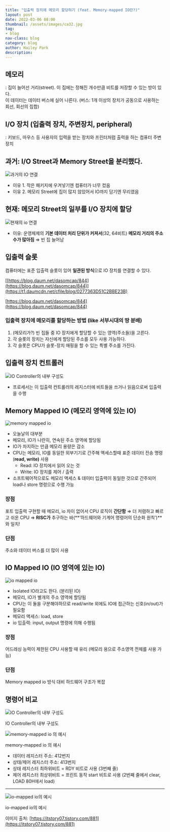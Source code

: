 ```yaml
---
title: "입출력 장치에 메모리 할당하기 (feat. Memory-mapped IO란?)"
layout: post
date: 2022-03-06 08:00
thumbnail: /assets/images/ca32.jpg
tag:
- blog
nav-class: blog
category: blog
author: Hailey Park
description: 
---
```


## **메모리**

: 집이 늘어선 거리(street). 이 집에는 정해진 개수만큼 비트를 저장할 수 있는 방이 있다.  
이 데이터는 데이터 버스에 실어 나른다. (버스: 1개 이상의 장치가 공동으로 사용하는 회선, 회선의 집합)

## I/O 장치 (입출력 장치, 주변장치, peripheral)

: 키보드, 마우스 등 사용자의 입력을 받는 장치와 프린터처럼 출력을 하는 컴퓨터 주변 장치

## 과거: I/O Street과 Memory Street을 분리했다.

![과거의 IO 연결](https://s3-us-west-2.amazonaws.com/secure.notion-static.com/31486cdb-4589-4a7d-b0f9-0c76aae57076/IMG_2185.jpg)

- 이유 1. 작은 패키지에 우겨넣기엔 컴퓨터가 너무 컸음
- 이유 2. 메모리 Street에 집이 많지 않았어서 IO까지 담기엔 무리였음

## 현재: 메모리 Street의 일부를 I/O 장치에 할당

![현재의 io 연결](https://s3-us-west-2.amazonaws.com/secure.notion-static.com/4b2bd397-7cc2-4e86-9953-b07e993b3e2b/IMG_2187.jpg)

- 이유: 운영체제의 **기본 데이터 처리 단위가 커져서**(32, 64비트) **메모리 거리의 주소 수가 많아짐** ⇒ 빈 집 늘어남

## 입출력 슬롯

컴퓨터에는 표준 입출력 슬롯이 있어 **일관된 방식**으로 IO 장치를 연결할 수 있다.

[[https://blog.daum.net/dasomcap/844](https://blog.daum.net/dasomcap/844)](https://t1.daumcdn.net/cfile/blog/0277363D51C2BBE23B)

[https://blog.daum.net/dasomcap/844](https://blog.daum.net/dasomcap/844)

### 입출력 장치에 메모리를 할당하는 방법 (like 서부시대의 땅 분배)

1. (메모리가?) 빈 집들 중 IO 장치에게 할당할 수 있는 영역(주소들)을 고른다.
2. 각 슬롯의 장치는 자신에게 할당된 주소를 모두 사용 가능하다.
3. 각 슬롯은 CPU가 슬롯-장치 매핑을 할 수 있는 특별 주소를 가진다.

## 입출력 장치 컨트롤러

![IO Controller의 내부 구성도](http://www.jidum.com/upload/ckeditor/2016/09/2016090815114835.PNG)

- 프로세서는 이 입출력 컨트롤러의 레지스터에 비트들을 쓰거나 읽음으로써 입출력을 수행

## Memory Mapped IO (메모리 영역에 있는 IO)

![memory mapped io](https://s3-us-west-2.amazonaws.com/secure.notion-static.com/a2a187ad-a540-4312-a49e-0247b76ed5bf/스크린샷_2022-03-05_오후_11.35.16.png)

- 오늘날의 대부분
- 메모리, IO가 나란히, 연속된 주소 영역에 할당됨
- IO가 차지하는 만큼 메모리 용량은 감소
- CPU는 메모리, IO를 동일한 외부기기로 간주해 액세스할때 표준 데이터 전송 명령 (**read, write)** 사용
    - Read: IO 장치에서 읽어 오는 것
    - Write: IO 장치를 제어 / 출력
- 소프트웨어적으로도 메모리 액세스 & 데이터 입출력이 동일한 것으로 간주되어 load나 store 명령으로 수행 가능

### 장점

포트 입출력 구현할 때 메모리, io 차이 없어서 CPU 로직이 **간단함** ⇒ 더 저렴하고 빠르고 쉬운 CPU ⇒ **RISC가** 추구하는 바(**‘하드웨어와 기계어 명령어의 단순화 원칙’)**와 일치!

### 단점

주소와 데이터 버스를 더 많이 사용

## IO Mapped IO (IO 영역에 있는 IO)

![io mapped io](https://s3-us-west-2.amazonaws.com/secure.notion-static.com/fa8f719e-66b3-4c92-8110-88efcb2af4ad/스크린샷_2022-03-05_오후_11.38.09.png)

- Isolated IO라고도 한다. (분리된 IO)
- 메모리, IO가 별개의 주소 영역에 할당됨
- CPU는 이 둘을 구분해야하므로 read/write 외에도 IO에 접근하는 신호(in/out)가 필요함
- 메모리 액세스: load, store
- io 입출력: input, output 명령에 의해 수행됨

### 장점

어드레싱 능력이 제한된 CPU 사용할 때 유리 (메모리 용으로 주소영역 전체를 사용 가능)

### 단점

Memory mapped io 방식 대비 하드웨어 구조가 복잡

## 명령어 비교

![IO Controller의 내부 구성도](http://www.jidum.com/upload/ckeditor/2016/09/2016090815114835.PNG)

IO Controller의 내부 구성도

![memory-mapped io 의 예시](https://s3-us-west-2.amazonaws.com/secure.notion-static.com/733d434e-ef09-43bf-a454-ef0883aefe16/스크린샷_2022-03-05_오후_11.41.10.png)

memory-mapped io 의 예시

- 데이터 레지스터 주소: 412번지
- 상태/제어 레지스터 주소: 413번지
- 상태 레지스터 최하위비트 = RDY 비트로 사용 (3번째 줄)
- 제어 레지스터 최상위비트 = 프린트 동작 start 비트로 사용 (2번째 줄에서 clear, LOAD 80H에서 load)

---

![io-mapped io의 예시](https://s3-us-west-2.amazonaws.com/secure.notion-static.com/2b306cbb-385a-484c-81f5-6d03cc1520e0/스크린샷_2022-03-05_오후_11.43.14.png)

io-mapped io의 예시

이미지 출처: [https://itstory07.tistory.com/881](https://itstory07.tistory.com/881)
